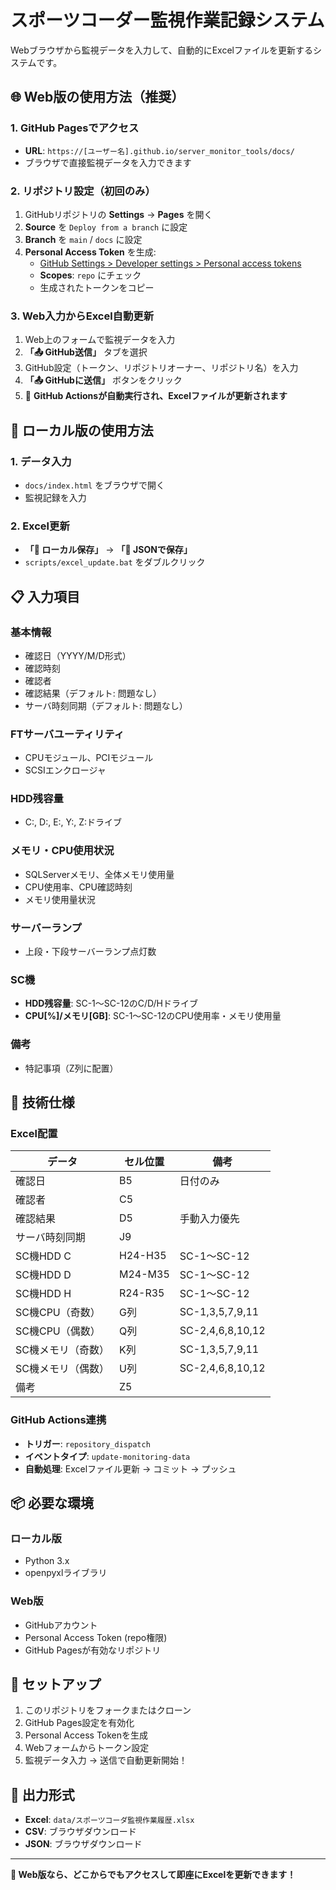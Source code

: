 # スポーツコーダー監視作業記録システム

Webブラウザから監視データを入力して、自動的にExcelファイルを更新するシステムです。

## 🌐 Web版の使用方法（推奨）

### 1. GitHub Pagesでアクセス
- **URL**: `https://[ユーザー名].github.io/server_monitor_tools/docs/`
- ブラウザで直接監視データを入力できます

### 2. リポジトリ設定（初回のみ）
1. GitHubリポジトリの **Settings** → **Pages** を開く
2. **Source** を `Deploy from a branch` に設定
3. **Branch** を `main` / `docs` に設定
4. **Personal Access Token** を生成:
   - [GitHub Settings > Developer settings > Personal access tokens](https://github.com/settings/tokens)
   - **Scopes**: `repo` にチェック
   - 生成されたトークンをコピー

### 3. Web入力からExcel自動更新
1. Web上のフォームで監視データを入力
2. **「📤 GitHub送信」** タブを選択
3. GitHub設定（トークン、リポジトリオーナー、リポジトリ名）を入力
4. **「📤 GitHubに送信」** ボタンをクリック
5. 🎉 **GitHub Actionsが自動実行され、Excelファイルが更新されます**

## 💾 ローカル版の使用方法

### 1. データ入力
- `docs/index.html` をブラウザで開く
- 監視記録を入力

### 2. Excel更新
- **「💾 ローカル保存」** → **「📁 JSONで保存」**
- `scripts/excel_update.bat` をダブルクリック

## 📋 入力項目

### 基本情報
- 確認日（YYYY/M/D形式）
- 確認時刻
- 確認者
- 確認結果（デフォルト: 問題なし）
- サーバ時刻同期（デフォルト: 問題なし）

### FTサーバユーティリティ
- CPUモジュール、PCIモジュール
- SCSIエンクロージャ

### HDD残容量
- C:, D:, E:, Y:, Z:ドライブ

### メモリ・CPU使用状況
- SQLServerメモリ、全体メモリ使用量
- CPU使用率、CPU確認時刻
- メモリ使用量状況

### サーバーランプ
- 上段・下段サーバーランプ点灯数

### SC機
- **HDD残容量**: SC-1〜SC-12のC/D/Hドライブ
- **CPU[%]/メモリ[GB]**: SC-1〜SC-12のCPU使用率・メモリ使用量

### 備考
- 特記事項（Z列に配置）

## 🔧 技術仕様

### Excel配置
| データ | セル位置 | 備考 |
|--------|----------|------|
| 確認日 | B5 | 日付のみ |
| 確認者 | C5 | |
| 確認結果 | D5 | 手動入力優先 |
| サーバ時刻同期 | J9 | |
| SC機HDD C | H24-H35 | SC-1〜SC-12 |
| SC機HDD D | M24-M35 | SC-1〜SC-12 |
| SC機HDD H | R24-R35 | SC-1〜SC-12 |
| SC機CPU（奇数） | G列 | SC-1,3,5,7,9,11 |
| SC機CPU（偶数） | Q列 | SC-2,4,6,8,10,12 |
| SC機メモリ（奇数） | K列 | SC-1,3,5,7,9,11 |
| SC機メモリ（偶数） | U列 | SC-2,4,6,8,10,12 |
| 備考 | Z5 | |

### GitHub Actions連携
- **トリガー**: `repository_dispatch`
- **イベントタイプ**: `update-monitoring-data`
- **自動処理**: Excelファイル更新 → コミット → プッシュ

## 📦 必要な環境

### ローカル版
- Python 3.x
- openpyxlライブラリ

### Web版
- GitHubアカウント
- Personal Access Token (repo権限)
- GitHub Pagesが有効なリポジトリ

## 🚀 セットアップ

1. このリポジトリをフォークまたはクローン
2. GitHub Pages設定を有効化
3. Personal Access Tokenを生成
4. Webフォームからトークン設定
5. 監視データ入力 → 送信で自動更新開始！

## 📄 出力形式

- **Excel**: `data/スポーツコーダ監視作業履歴.xlsx`
- **CSV**: ブラウザダウンロード
- **JSON**: ブラウザダウンロード

---

**🎯 Web版なら、どこからでもアクセスして即座にExcelを更新できます！**